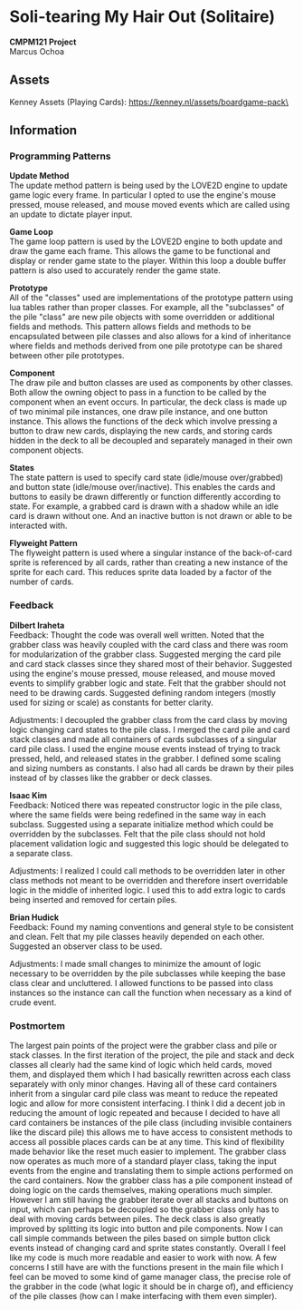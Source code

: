 # Soli-tearing My Hair Out (Solitaire)
**CMPM121 Project**\
Marcus Ochoa

## Assets
Kenney Assets (Playing Cards): https://kenney.nl/assets/boardgame-pack\

## Information
### Programming Patterns
**Update Method**\
The update method pattern is being used by the LOVE2D engine to update game logic every frame. In particular I opted to use the engine's mouse pressed, mouse released, and mouse moved events which are called using an update to dictate player input. 

**Game Loop**\
The game loop pattern is used by the LOVE2D engine to both update and draw the game each frame. This allows the game to be functional and display or render game state to the player. Within this loop a double buffer pattern is also used to accurately render the game state.

**Prototype**\
All of the "classes" used are implementations of the prototype pattern using lua tables rather than proper classes. For example, all the "subclasses" of the pile "class" are new pile objects with some overridden or additional fields and methods. This pattern allows fields and methods to be encapsulated between pile classes and also allows for a kind of inheritance where fields and methods derived from one pile prototype can be shared between other pile prototypes.

**Component**\
The draw pile and button classes are used as components by other classes. Both allow the owning object to pass in a function to be called by the component when an event occurs. In particular, the deck class is made up of two minimal pile instances, one draw pile instance, and one button instance. This allows the functions of the deck which involve pressing a button to draw new cards, displaying the new cards, and storing cards hidden in the deck to all be decoupled and separately managed in their own component objects.

**States**\
The state pattern is used to specify card state (idle/mouse over/grabbed) and button state (idle/mouse over/inactive). This enables the cards and buttons to easily be drawn differently or function differently according to state. For example, a grabbed card is drawn with a shadow while an idle card is drawn without one. And an inactive button is not drawn or able to be interacted with.

**Flyweight Pattern**\
The flyweight pattern is used where a singular instance of the back-of-card sprite is referenced by all cards, rather than creating a new instance of the sprite for each card. This reduces sprite data loaded by a factor of the number of cards.

### Feedback
**Dilbert Iraheta**\
Feedback: Thought the code was overall well written. Noted that the grabber class was heavily coupled with the card class and there was room for modularization of the grabber class. Suggested merging the card pile and card stack classes since they shared most of their behavior. Suggested using the engine's mouse pressed, mouse released, and mouse moved events to simplify grabber logic and state. Felt that the grabber should not need to be drawing cards. Suggested defining random integers (mostly used for sizing or scale) as constants for better clarity. 

Adjustments: I decoupled the grabber class from the card class by moving logic changing card states to the pile class. I merged the card pile and card stack classes and made all containers of cards subclasses of a singular card pile class. I used the engine mouse events instead of trying to track pressed, held, and released states in the grabber. I defined some scaling and sizing numbers as constants. I also had all cards be drawn by their piles instead of by classes like the grabber or deck classes.

**Isaac Kim**\
Feedback: Noticed there was repeated constructor logic in the pile class, where the same fields were being redefined in the same way in each subclass. Suggested using a separate initialize method which could be overridden by the subclasses. Felt that the pile class should not hold placement validation logic and suggested this logic should be delegated to a separate class.

Adjustments: I realized I could call methods to be overridden later in other class methods not meant to be overridden and therefore insert overridable logic in the middle of inherited logic. I used this to add extra logic to cards being inserted and removed for certain piles. 

**Brian Hudick**\
Feedback: Found my naming conventions and general style to be consistent and clean. Felt that my pile classes heavily depended on each other. Suggested an observer class to be used.

Adjustments: I made small changes to minimize the amount of logic necessary to be overridden by the pile subclasses while keeping the base class clear and uncluttered. I allowed functions to be passed into class instances so the instance can call the function when necessary as a kind of crude event.

### Postmortem
The largest pain points of the project were the grabber class and pile or stack classes. In the first iteration of the project, the pile and stack and deck classes all clearly had the same kind of logic which held cards, moved them, and displayed them which I had basically rewritten across each class separately with only minor changes. Having all of these card containers inherit from a singular card pile class was meant to reduce the repeated logic and allow for more consistent interfacing. I think I did a decent job in reducing the amount of logic repeated and because I decided to have all card containers be instances of the pile class (including invisible containers like the discard pile) this allows me to have access to consistent methods to access all possible places cards can be at any time. This kind of flexibility made behavior like the reset much easier to implement. The grabber class now operates as much more of a standard player class, taking the input events from the engine and translating them to simple actions performed on the card containers. Now the grabber class has a pile component instead of doing logic on the cards themselves, making operations much simpler. However I am still having the grabber iterate over all stacks and buttons on input, which can perhaps be decoupled so the grabber class only has to deal with moving cards between piles. The deck class is also greatly improved by splitting its logic into button and pile components. Now I can call simple commands between the piles based on simple button click events instead of changing card and sprite states constantly. Overall I feel like my code is much more readable and easier to work with now. A few concerns I still have are with the functions present in the main file which I feel can be moved to some kind of game manager class, the precise role of the grabber in the code (what logic it should be in charge of), and efficiency of the pile classes (how can I make interfacing with them even simpler).   
